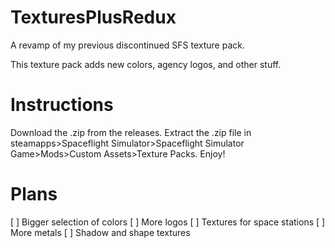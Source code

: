 # TexturesPlusRedux
A revamp of my previous discontinued SFS texture pack.

This texture pack adds new colors, agency logos, and other stuff.

# Instructions

Download the .zip from the releases.
Extract the .zip file in steamapps>Spaceflight Simulator>Spaceflight Simulator Game>Mods>Custom Assets>Texture Packs.
Enjoy!

# Plans

[ ] Bigger selection of colors
[ ] More logos
[ ] Textures for space stations
[ ] More metals
[ ] Shadow and shape textures
